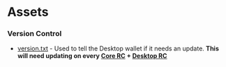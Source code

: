 # Assets

### Version Control
- [version.txt](https://github.com/Cache-core/Assets/blob/master/version.txt) - Used to tell the Desktop wallet if it needs an update. **This will need updating on every [Core RC](https://github.com/Cache-core/Cache/releases) + [Desktop RC](https://github.com/Cache-core/Cache-Desktop/releases)**

